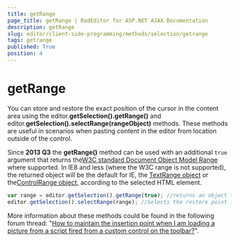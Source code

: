 ```yaml
---
title: getRange
page_title: getRange | RadEditor for ASP.NET AJAX Documentation
description: getRange
slug: editor/client-side-programming/methods/selection/getrange
tags: getrange
published: True
position: 4
---
```


# getRange

You can store and restore the exact position of the cursor in the content area using the editor.**getSelection().getRange()** and editor.**getSelection().selectRange(rangeObject)** methods. These methods are useful in scenarios when pasting content in the editor from location outside of the control.

Since **2013 Q3** the **getRange()** method can be used with an additional `true` argument that returns the[W3C standard Document Object Model Range](http://www.w3.org/TR/DOM-Level-2-Traversal-Range/ranges.html)	where supported. In IE8 and less (where the W3C range is not supported), the returned object will be the default for IE, the	[TextRange object](http://msdn.microsoft.com/en-us/library/ie/ms535872%28v=vs.85%29.aspx) or the[ControlRange object](http://msdn.microsoft.com/en-us/library/ie/hh826021%28v=vs.85%29.aspx), according to the selected HTML element.

````JavaScript 
var range = editor.getSelection().getRange(true); //returns an object that represents a restore point.
editor.getSelection().selectRange(range); //Selects the restore point in case you need to restore the cursor to its original location.		
````



More information about these methods could be found in the following forum thread: "[How to maintain the insertion point when I am loading a picture from a script fired from a custom control on the toolbar?](http://www.telerik.com/community/forums/aspnet-ajax/editor/how-to-maintain-the-insertion-point-when-i-am-loading-a-picture-from-a-script-fired-from-a-custom-control-on-the-toolbar.aspx)".

